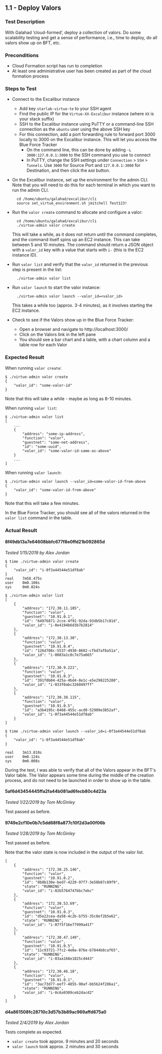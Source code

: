 ## 1.1 - Deploy Valors

### Test Description

With Galahad ‘cloud-formed’, deploy a collection of valors. Do some scalability testing and get a sense of performance, i.e., time to deploy, do all valors show up on BFT, etc.

### Preconditions

- Cloud Formation script has run to completion
- At least one administrative user has been created as part of the cloud formation process

### Steps to Test

- Connect to the Excalibur instance
    - Add key `starlab-virtue-te` to your SSH agent
    - Find the public IP for the `Virtue-XX-Excalibur` instance (where `XX` is your stack suffix) 
    - SSH to the Excalibur instance using PuTTY or a command-line SSH connection as the `ubuntu` user using the above SSH key
    - For this connection, add a port forwarding rule to forward port 3000 locally to 3000 on the Excalibur instance. This will let you access the Blue Force Tracker
        - On the command line, this can be done by adding `-L 3000:127.0.0.1:3000` to the SSH command you use to connect
        - In PuTTY, change the SSH settings under `Connection` > `SSH` > `Tunnels`. Use `3000` for Source Port and `127.0.0.1:3000` for Destination, and then click the `Add` button.

- On the Excalibur instance, set up the environment for the admin CLI. Note that you will need to do this for each terminal in which you want to run the admin CLI.

        cd /home/ubuntu/galahad/excalibur/cli
        source set_virtue_environment.sh jmitchell Test123!
        
- Run the `valor create` command to allocate and configure a valor:

        cd /home/ubuntu/galahad/excalibur/cli
        ./virtue-admin valor create
  This will take a while, as it does not return until the command completes, and the command itself spins up an EC2 instance. This can take between 5 and 10 minutes. The command should return a JSON object with a `valor_id` key with a value that starts with `i-` (this is the EC2 instance ID).

- Run `valor list` and verify that the `valor_id` returned in the previous step is present in the list:

        ./virtue-admin valor list

- Run `valor launch` to start the valor instance:

        ./virtue-admin valor launch --valor_id=<valor_id>
  This takes a while too (approx. 3-4 minutes), as it involves starting the EC2 instance.

- Check to see if the Valors show up in the Blue Force Tracker:
    - Open a browser and navigate to http://localhost:3000/
    - Click on the Valors link in the left pane
    - You should see a bar chart and a table, with a chart column and a table row for each Valor

### Expected Result

When running `valor create`:

```
$ ./virtue-admin valor create
{
    "valor_id": "some-valor-id"
}
```

Note that this will take a while - maybe as long as 8-10 minutes.

When running `valor list`:

```
$ ./virtue-admin valor list
[
    ...
    {
        "address": "some-ip-address",
        "function": "valor",
        "guestnet": "some-net-address",
        "id": "some-uuid",
        "valor_id": "some-valor-id-same-as-above"
    }
    ...
]
```

When running `valor launch`:

```
$ ./virtue-admin valor launch --valor_id=some-valor-id-from-above
{
    "valor_id": "some-valor-id-from-above"
}
```

Note that this will take a few minutes.

In the Blue Force Tracker, you should see all of the valors returned in the `valor list` command in the table.

### Actual Result

#### 8f49db13a7e64608bbfc677f8e0ffd21b092865d

*Tested 1/15/2019 by Alex Jordan*

```
$ time ./virtue-admin valor create
{
    "valor_id": "i-0f3a44544e51df8ab"
}
real    7m58.475s
user    0m0.108s
sys     0m0.024s

$ ./virtue-admin valor list
[
    {
        "address": "172.30.11.185",
        "function": "valor",
        "guestnet": "10.91.0.1",
        "id": "64976871-2cce-4f91-92da-93db5b17c81d",
        "valor_id": "i-0e4194b6d3b7b2814"
    },
    {
        "address": "172.30.13.30",
        "function": "valor",
        "guestnet": "10.91.0.4",
        "id": "126d708c-5537-4930-8602-cfbd7af8a51a",
        "valor_id": "i-0083a1c8c7e75a665"
    },
    {
        "address": "172.30.9.221",
        "function": "valor",
        "guestnet": "10.91.0.3",
        "id": "391f0b04-425a-4bd4-8e1c-e5e298225280",
        "valor_id": "i-033f0abc3260497ff"
    },
    {
        "address": "172.30.38.115",
        "function": "valor",
        "guestnet": "10.91.0.5",
        "id": "a3b4195c-8468-455c-acd0-52909e3852af",
        "valor_id": "i-0f3a44544e51df8ab"
    }
]

$ time ./virtue-admin valor launch --valor_id=i-0f3a44544e51df8ab
{
    "valor_id": "i-0f3a44544e51df8ab"
}

real    3m13.810s
user    0m0.124s
sys     0m0.008s
```

During the test, I was able to verify that all of the Valors appear in the BFT's Valor table. The Valor appears some time during the middle of the creation process, and do not need to be launched in order to show up in the table.

#### 5af6d43454445ffa2fa44b081ad6fecb80c4d23a

*Tested 1/22/2019 by Tom McGinley*

Test passed as before.

#### 9749e2cf10e0b7c5dd68f8a877c10f2d3a00f06b

*Tested 1/28/2019 by Tom McGinley*

Test passed as before.

Note that the valor state is now included in the output of the valor list.

```
[
    {
        "address": "172.30.25.146",
        "function": "valor",
        "guestnet": "10.91.0.2",
        "id": "8b8b130e-bed7-4220-97f7-3e58b87c89f9",
        "state": "RUNNING",
        "valor_id": "i-02b5764747bbc7ebc"
    },
    {
        "address": "172.30.53.69",
        "function": "valor",
        "guestnet": "10.91.0.3",
        "id": "d5e22cea-da58-4c2b-b755-35c0ef2b5e62",
        "state": "RUNNING",
        "valor_id": "i-07f5f16e77999a41f"
    },
    {
        "address": "172.30.47.149",
        "function": "valor",
        "guestnet": "10.91.0.5",
        "id": "11c93721-7fc2-4e0a-876e-b7844b8caf65",
        "state": "RUNNING",
        "valor_id": "i-03aa168e1825cd443"
    },
    {
        "address": "172.30.46.18",
        "function": "valor",
        "guestnet": "10.91.0.1",
        "id": "3ac73d77-eef7-4855-90af-bb5b24f286a1",
        "state": "RUNNING",
        "valor_id": "i-0c6a9309ceb2dacd2"
    }
]

```

#### d4a861508fc28710c3d57b3b89ac969affd675a0

*Tested 2/4/2019 by Alex Jordan*

Tests complete as expected.

- `valor create` took approx. 9 minutes and 20 seconds
- `valor launch` took approx. 2 minutes and 30 seconds